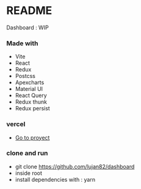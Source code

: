 # README #

Dashboard : WIP

### Made with ###

* Vite
* React
* Redux
* Postcss
* Apexcharts
* Material UI
* React Query
* Redux thunk
* Redux persist

### vercel ###
* [Go to proyect](https://dashboard--demo.vercel.app/)


### clone and run ###

* git clone https://github.com/lujan82/dashboard
* inside root 
* install dependencies with : yarn